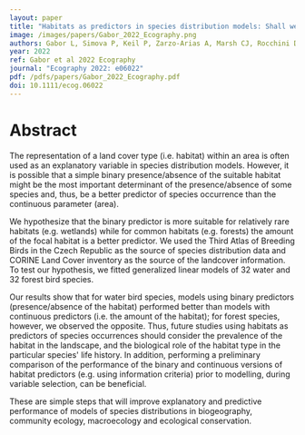 ```yaml
---
layout: paper
title: "Habitats as predictors in species distribution models: Shall we use continuous or binary data?"
image: /images/papers/Gabor_2022_Ecography.png
authors: Gabor L, Simova P, Keil P, Zarzo-Arias A, Marsh CJ, Rocchini D, Malavasi M, Bartak V, Moudry V
year: 2022
ref: Gabor et al 2022 Ecography
journal: "Ecography 2022: e06022"
pdf: /pdfs/papers/Gabor_2022_Ecography.pdf
doi: 10.1111/ecog.06022
---
```


# Abstract

The representation of a land cover type (i.e. habitat) within an area is often used as an explanatory variable in species distribution models. However, it is possible that a simple binary presence/absence of the suitable habitat might be the most important determinant of the presence/absence of some species and, thus, be a better predictor of species occurrence than the continuous parameter (area). 

We hypothesize that the binary predictor is more suitable for relatively rare habitats (e.g. wetlands) while for common habitats (e.g. forests) the amount of the focal habitat is a better predictor. We used the Third Atlas of Breeding Birds in the Czech Republic as the source of species distribution data and CORINE Land Cover inventory as the source of the landcover information. To test our hypothesis, we fitted generalized linear models of 32 water and 32 forest bird species. 

Our results show that for water bird species, models using binary predictors (presence/absence of the habitat) performed better than models with continuous predictors (i.e. the amount of the habitat); for forest species, however, we observed the opposite. Thus, future studies using habitats as predictors of species occurrences should consider the prevalence of the habitat in the landscape, and the biological role of the habitat type in the particular species' life history. In addition, performing a preliminary comparison of the performance of the binary and continuous versions of habitat predictors (e.g. using information criteria) prior to modelling, during variable selection, can be beneficial. 

These are simple steps that will improve explanatory and predictive performance of models of species distributions in biogeography, community ecology, macroecology and ecological conservation.

